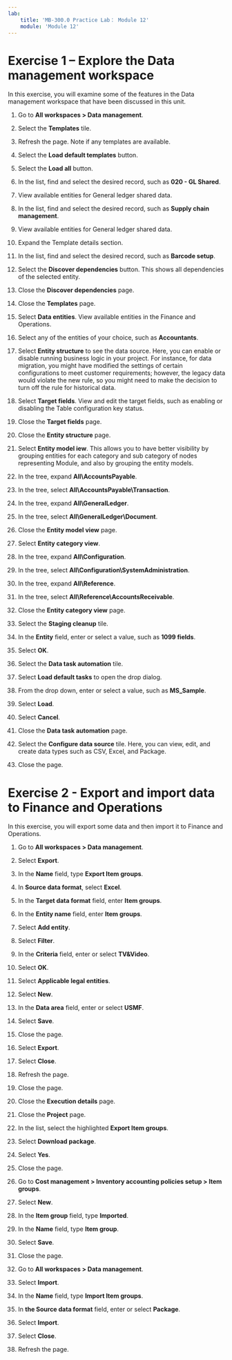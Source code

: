 ```yaml
---
lab:
    title: 'MB-300.0 Practice Lab： Module 12'
    module: 'Module 12'
---
```


# Exercise 1 – Explore the Data management workspace


In this exercise, you will examine some of the features in the Data management workspace that have been discussed in this unit.


1. Go to **All workspaces &gt; Data management**.

2. Select the **Templates** tile.

3. Refresh the page. Note if any templates are available.

4. Select the **Load default templates** button.

5. Select the **Load all** button.

6. In the list, find and select the desired record, such as **020 - GL Shared**.

7. View available entities for General ledger shared data.

8. In the list, find and select the desired record, such as **Supply chain management**.

9. View available entities for General ledger shared data.

10. Expand the Template details section.

11. In the list, find and select the desired record, such as **Barcode setup**.

12. Select the **Discover dependencies** button. This shows all dependencies of the selected entity.

13. Close the **Discover dependencies** page.

14. Close the **Templates** page.

15. Select **Data entities**. View available entities in the Finance and Operations.

16. Select any of the entities of your choice, such as **Accountants**.

17. Select **Entity structure** to see the data source. Here, you can enable or disable running business logic in your project. For instance, for data migration, you might have modified the settings of certain configurations to meet customer requirements; however, the legacy data would violate the new rule, so you might need to make the decision to turn off the rule for historical data.

18. Select **Target fields**. View and edit the target fields, such as enabling or disabling the Table configuration key status.

19. Close the **Target fields** page.

20. Close the **Entity structure** page.

21. Select **Entity model iew**. This allows you to have better visibility by grouping entities for each category and sub category of nodes representing Module, and also by grouping the entity models.

22. In the tree, expand **All\AccountsPayable**.

23. In the tree, select **All\AccountsPayable\Transaction**.

24. In the tree, expand **All\GeneralLedger**.

25. In the tree, select **All\GeneralLedger\Document**.

26. Close the **Entity model view** page.

27. Select **Entity category view**.

28. In the tree, expand **All\Configuration**.

29. In the tree, select **All\Configuration\SystemAdministration**.

30. In the tree, expand **All\Reference**.

31. In the tree, select **All\Reference\AccountsReceivable**.

32. Close the **Entity category view** page.

33. Select the **Staging cleanup** tile.

34. In the **Entity** field, enter or select a value, such as **1099 fields**.

35. Select **OK**.

36. Select the **Data task automation** tile.

37. Select **Load default tasks** to open the drop dialog.

38. From the drop down, enter or select a value, such as **MS_Sample**.

39. Select **Load**.

40. Select **Cancel**.

41. Close the **Data task automation** page.

42. Select the **Configure data source** tile. Here, you can view, edit, and create data types such as CSV, Excel, and Package.

43. Close the page.


 

 

# Exercise 2 - Export and import data to Finance and Operations


In this exercise, you will export some data and then import it to Finance and Operations.

1. Go to **All workspaces &gt; Data management**.

2. Select **Export**.

3. In the **Name** field, type **Export Item groups**.

4. In **Source data format**, select **Excel**.

5. In the **Target data format** field, enter **Item groups**.

6. In the **Entity name** field, enter **Item groups**.

7. Select **Add entity**.

8. Select **Filter**.

9. In the **Criteria** field, enter or select **TV&amp;Video**.

10. Select **OK**.

11. Select **Applicable legal entities**.

12. Select **New**.

13. In the **Data area** field, enter or select **USMF**.

14. Select **Save**.

15. Close the page.

16. Select **Export**.

17. Select **Close**.

18. Refresh the page.

19. Close the page.

20. Close the **Execution details** page.

21. Close the **Project** page.

22. In the list, select the highlighted **Export Item groups**.

23. Select **Download package**.

24. Select **Yes**.

25. Close the page.

26. Go to **Cost management &gt; Inventory accounting policies setup &gt; Item groups**.

27. Select **New**.

28. In the **Item group** field, type **Imported**.

29. In the **Name** field, type **Item group**.

30. Select **Save**.

31. Close the page.

32. Go to **All workspaces &gt; Data management**.

33. Select **Import**.

34. In the **Name** field, type **Import Item groups**.

35. In **the Source data format** field, enter or select **Package**.

36. Select **Import**.

37. Select **Close**.

38. Refresh the page.


 
